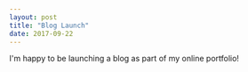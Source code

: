 ```yaml
---
layout: post
title: "Blog Launch"
date: 2017-09-22
---
```


I'm happy to be launching a blog as part of my online portfolio! 


